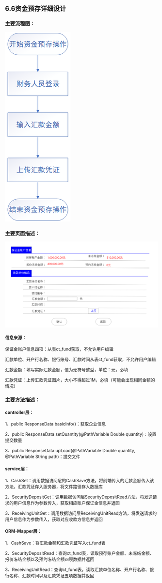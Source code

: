 ## 6.6资金预存详细设计

### 主要流程图：

![6.6FlowChat](./imgs/6.6images/6.6FlowChat.png)

### 主要页面描述：

![资金预存](./imgs/6.6images/资金预存.png)

#### 信息来源：

保证金账户信息四项：从表ct_fund获取，不允许用户编辑

汇款单位、开户行名称、银行账号、汇款时间从表ct_fund获取，不允许用户编辑

汇款金额：填写实际汇款金额，值为无符号整型，单位：元，必填

汇款凭证：上传汇款凭证图片，大小不得超过1M，必填（可能会出现相同金额的情况）



### 主要方法描述：

#### controller层：

1、public ResponseData basicInfo()：获取企业信息

2、public ResponseData setQuantity(@PathVariable Double quantity)：设置提交数量

3、public ResponseData upLoad(@PathVariable Double quantity, @PathVariable String path)：提交文件

#### service层：

1、CashSet：调用数据访问层的CashSave方法，将前端传入的汇款金额传入该方法。汇款凭证存入服务器，将文件路径存入数据库

2、SecurityDepositGet：调用数据访问层SecurityDepositRead方法，将发送请求的用户信息作为参数传入，获取相应账户保证金信息并返回

3、ReceivingUnitGet：调用数据访问层ReceivingUnitRead方法，将发送请求的用户信息作为参数传入，获取对应收款方信息并返回

#### ORM-Mapper层：

1、CashSave：将汇款金额和汇款凭证写入ct_fund表

2、SecurityDepositRead：查询ct_fund表，读取预存账户金额、未冻结金额、报价冻结金额以及预约冻结金额四项数据并返回

3、ReceivingUnitRead：查询ct_fund表，读取汇款单位名称、开户行名称、银行名称、汇款时间以及汇款凭证五项数据并返回